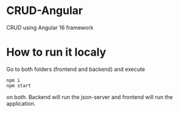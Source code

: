 # CRUD-Angular
CRUD using Angular 16 framework
# How to run it localy
Go to both folders (frontend and backend) and execute
```
npm i
npm start
```
on both. Backend will run the json-server and frontend will run the application.
